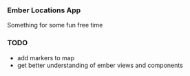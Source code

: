### Ember Locations App
Something for some fun free time

### TODO
* add markers to map
* get better understanding of ember views and components
